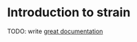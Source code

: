# Introduction to strain

TODO: write [great documentation](http://jacobian.org/writing/what-to-write/)
